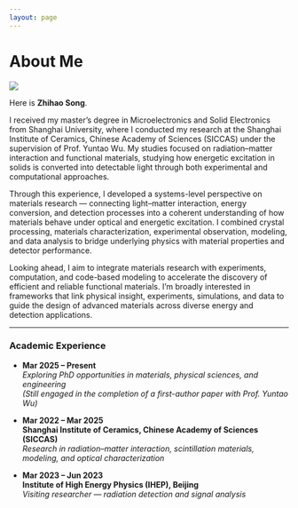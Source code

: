 ```yaml
---
layout: page
---
```


# About Me

<img src="https://shhhhong.github.io/images/own1.JPG" class="floatpic">

Here is **Zhihao Song**.<br>

I received my master’s degree in Microelectronics and Solid Electronics from Shanghai University, where I conducted my research at the Shanghai Institute of Ceramics, Chinese Academy of Sciences (SICCAS) under the supervision of Prof. Yuntao Wu. My studies focused on radiation–matter interaction and functional materials, studying how energetic excitation in solids is converted into detectable light through both experimental and computational approaches.

Through this experience, I developed a systems-level perspective on materials research — connecting light–matter interaction, energy conversion, and detection processes into a coherent understanding of how materials behave under optical and energetic excitation. I combined crystal processing, materials characterization, experimental observation, modeling, and data analysis to bridge underlying physics with material properties and detector performance.

Looking ahead, I aim to integrate materials research with experiments, computation, and code-based modeling to accelerate the discovery of efficient and reliable functional materials. I’m broadly interested in frameworks that link physical insight, experiments, simulations, and data to guide the design of advanced materials across diverse energy and detection applications.

---

### Academic Experience

- **Mar 2025 – Present**  
  *Exploring PhD opportunities in materials, physical sciences, and engineering*  
  *(Still engaged in the completion of a first-author paper with Prof. Yuntao Wu)*  

- **Mar 2022 – Mar 2025**  
  **Shanghai Institute of Ceramics, Chinese Academy of Sciences (SICCAS)**  
  *Research in radiation–matter interaction, scintillation materials, modeling, and optical characterization*  

- **Mar 2023 – Jun 2023**  
  **Institute of High Energy Physics (IHEP), Beijing**  
  *Visiting researcher — radiation detection and signal analysis*  

<br>



